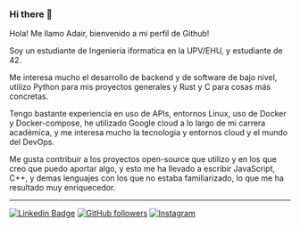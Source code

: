 ### Hi there 👋

Hola! Me llamo Adair, bienvenido a mi perfil de Github!

Soy un estudiante de Ingenieria iformatica en la UPV/EHU, y estudiante de 42. 

Me interesa mucho el desarrollo de backend y de software de bajo nivel, utilizo Python para mis proyectos generales y Rust y C para cosas más concretas.

Tengo bastante experiencia en uso de APIs, entornos Linux, uso de Docker y Docker-compose, he utilizado Google cloud a lo largo de mi carrera académica, y me interesa mucho la tecnologia y entornos cloud y el mundo del DevOps.

Me gusta contribuir a los proyectos open-source que utilizo y en los que creo que puedo aportar algo, y esto me ha llevado a escribir JavaScript, C++, y demas lenguajes con los que no estaba familiarizado, lo que me ha resultado muy enriquecedor.

---

<!-- ## Proyectos principales: -->


[![Linkedin Badge](https://img.shields.io/badge/Adair-blue?style=flat-square&logo=Linkedin&logoColor=white&link=https://www.linkedin.com/in/adair-gondan-alonso/)](https://www.linkedin.com/in/adair-gondan-alonso/)
[![GitHub followers](https://img.shields.io/github/followers/Adair-GA?label=Follow&style=social)](https://github.com/Adair-GA)
[![Instagram](https://img.shields.io/badge/Instagram-%23E4405F.svg?&style=for-the-badge&logo=instagram&logoColor=white)](https://www.instagram.com/adair.ga/)
